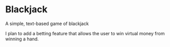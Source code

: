 # Blackjack

A simple, text-based game of blackjack

I plan to add a betting feature that allows the user to win virtual money from winning a hand.